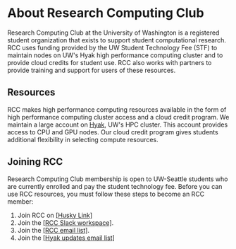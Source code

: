 # About Research Computing Club

Research Computing Club at the University of Washington is a registered student organization that exists to support student computational research. RCC uses funding provided by the UW Student Technology Fee (STF) to maintain nodes on UW's Hyak high performance computing cluster and to provide cloud credits for student use. RCC also works with partners to provide training and support for users of these resources.

## Resources

RCC makes high performance computing resources available in the form of high performance computing cluster access and a cloud credit program. We maintain a large account on [Hyak](https://hyak.uw.edu/), UW's HPC cluster. This account provides access to CPU and GPU nodes. Our cloud credit program gives students additional flexibility in selecting compute resources.

## Joining RCC

Research Computing Club membership is open to UW-Seattle students who are currently enrolled and pay the student technology fee. Before you can use RCC resources, you must follow these steps to become an RCC member:

1. Join RCC on [[Husky Link]](https://huskylink.washington.edu/organization/rcc)
2. Join the [[RCC Slack workspace]](https://join.slack.com/t/uw-rcc/shared_invite/zt-2l7ab48ar-S_SbfLiCsdpF~ofbCR0yIg).
3. Join the [[RCC email list]](http://mailman12.u.washington.edu/mailman/listinfo/hpc-list).
4. Join the [[Hyak updates email list]](https://mailman1.u.washington.edu/mailman/listinfo/hyak-users)

